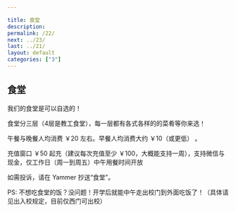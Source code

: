 ```yaml
---

title: 食堂
description:
permalink: /22/
next: ../23/
last: ../21/
layout: default
categories: ["3"]
---
```


## 食堂

我们的食堂是可以自选的！

食堂分三层（4层是教工食堂），每一层都有各式各样的的菜肴等你来选！

午餐与晚餐人均消费 ￥20 左右。早餐人均消费大约 ￥10（或更低） 。

<!-- 然而性价比并不怎么好，味道请自行评判 -->

充值窗口 ￥50 起充（建议每次充值至少 ￥100，大概能支持一周），支持微信与现金，仅工作日（周一到周五）中午用餐时间开放

如需投诉，请在 Yammer 抄送“食堂”。

PS: 不想吃食堂的饭？没问题！开学后就能中午走出校门到外面吃饭了！（具体请见出入校规定，目前仅西门可出校）
